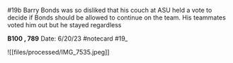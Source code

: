 #19b
Barry Bonds was so disliked that his couch at ASU held a vote to decide if Bonds should be allowed to continue on the team. His teammates voted him out but he stayed regardless


**B100 , 789** 
Date: 6/20/23
 #notecard
 #19_ 

![[files/processed/IMG_7535.jpeg]]